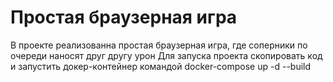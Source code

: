 # Простая браузерная игра
В проекте реализованна простая браузерная игра, где соперники по очереди наносят друг другу урон
Для запуска проекта скопировать код и запустить докер-контейнер командой docker-compose up -d --build
